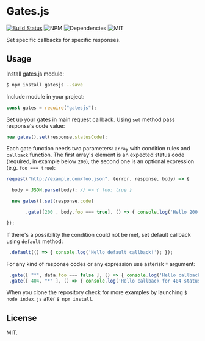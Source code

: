 # Gates.js

[![Build Status](https://travis-ci.org/piotrkabacinski/gatesjs.svg?branch=master)](https://travis-ci.org/piotrkabacinski/gatesjs) ![NPM](https://img.shields.io/npm/v/gatesjs.svg) ![Dependencies](https://david-dm.org/gatesjs/gatesjs/status.svg) ![MIT](https://img.shields.io/npm/l/gatesjs.svg)



Set specific callbacks for specific responses.

## Usage

Install gates.js module:

```bash
$ npm install gatesjs --save
```

Include module in your project:

```JavaScript
const gates = require("gatesjs");
```

Set up your gates in main request callback. Using `set` method pass response's code value:

```JavaScript
new gates().set(response.statusCode);
```

Each gate function needs two parameters: `array` with condition rules and `callback` function. The first array's element is an expected status code (required, in example below `200`), the second one is an optional expression (e.g. `foo === true`):

```JavaScript
request("http://example.com/foo.json", (error, response, body) => {

  body = JSON.parse(body); // => { foo: true }

  new gates().set(response.code)

       .gate([200 , body.foo === true], () => { console.log('Hello 200 status callback and true foo!'); });

});
```
If there's a possibility the condition could not be met, set default callback using `default` method:

```JavaScript
 .default(() => { console.log('Hello default callback!'); });
```

For any kind of response codes or any expression use asterisk `*` argument:

```JavaScript
 .gate([ "*", data.foo === false ], () => { console.log('Hello callback for whatever status and falsy foo!'); })
 .gate([ 404, "*" ], () => { console.log('Hello callback for 404 status and whatever!'); });
```

When you clone the repository check for more examples by launching `$ node index.js` after `$ npm install`.

## License

MIT.
